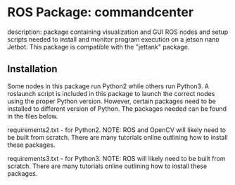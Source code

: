 # ROS Package: commandcenter
description: package containing visualization and GUI ROS nodes and setup scripts needed to install and monitor program execution on a jetson nano Jetbot.
This package is compatible with the "jettank" package.

## Installation
Some nodes in this package run Python2 while others run Python3. A roslaunch script is included in this package to launch the correct nodes using the proper Python version.
However, certain packages need to be installed to different version of Python. The packages needed can be found in the files below.

requirements2.txt - for Python2. NOTE: ROS and OpenCV will likely need to be built from scratch. There are many tutorials online outlining how to install these packages.

requirements3.txt - for Python3. NOTE: ROS will likely need to be built from scratch. There are many tutorials online outlining how to install these packages.
